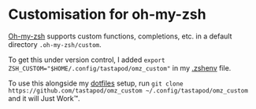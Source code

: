 # Customisation for oh-my-zsh

[Oh-my-zsh][] supports custom functions, completions, etc. in a default directory `.oh-my-zsh/custom`.

To get this under version control, I added `export ZSH_CUSTOM="$HOME/.config/tastapod/omz_custom"` in my [.zshenv][] file.

To use this alongside my [dotfiles][] setup, run `git clone https://github.com/tastapod/omz_custom ~/.config/tastapod/omz_custom` and it will Just Work&trade;.

[Oh-my-zsh]: https://ohmyz.sh/
[.zshenv]: https://github.com/tastapod/dotfiles/blob/main/zshenv#L5
[dotfiles]: https://github.com/tastapod/dotfiles/
